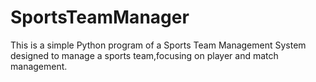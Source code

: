 # SportsTeamManager
This is a simple Python program of a Sports Team Management System designed to manage a sports team,focusing on player and match management. 
